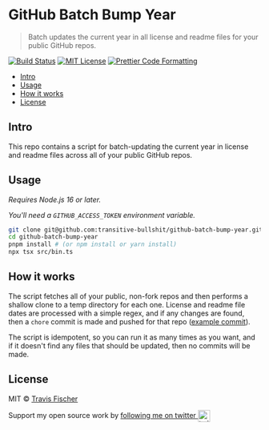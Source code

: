 # GitHub Batch Bump Year <!-- omit in toc -->

> Batch updates the current year in all license and readme files for your public GitHub repos.

[![Build Status](https://github.com/transitive-bullshit/github-batch-bump-year/actions/workflows/test.yml/badge.svg)](https://github.com/transitive-bullshit/github-batch-bump-year/actions/workflows/test.yml) [![MIT License](https://img.shields.io/badge/license-MIT-blue)](https://github.com/transitive-bullshit/github-batch-bump-year/blob/main/license) [![Prettier Code Formatting](https://img.shields.io/badge/code_style-prettier-brightgreen.svg)](https://prettier.io)

- [Intro](#intro)
- [Usage](#usage)
- [How it works](#how-it-works)
- [License](#license)

## Intro

This repo contains a script for batch-updating the current year in license and readme files across all of your public GitHub repos.

## Usage

_Requires Node.js 16 or later._

_You'll need a `GITHUB_ACCESS_TOKEN` environment variable._

```bash
git clone git@github.com:transitive-bullshit/github-batch-bump-year.git
cd github-batch-bump-year
pnpm install # (or npm install or yarn install)
npx tsx src/bin.ts
```

## How it works

The script fetches all of your public, non-fork repos and then performs a shallow clone to a temp directory for each one. License and readme file dates are processed with a simple regex, and if any changes are found, then a `chore` commit is made and pushed for that repo ([example commit](https://github.com/transitive-bullshit/chatgpt-api/commit/9ce1b0cf4f131751f7c0417aacef919e71749eda)).

The script is idempotent, so you can run it as many times as you want, and if it doesn't find any files that should be updated, then no commits will be made.

## License

MIT © [Travis Fischer](https://transitivebullsh.it)

Support my open source work by <a href="https://twitter.com/transitive_bs">following me on twitter <img src="https://storage.googleapis.com/saasify-assets/twitter-logo.svg" alt="twitter" height="24px" align="center"></a>
